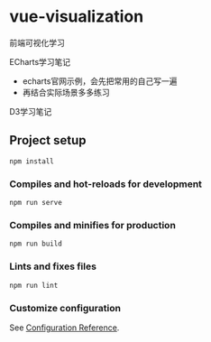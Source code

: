 # vue-visualization

前端可视化学习

ECharts学习笔记

- echarts官网示例，会先把常用的自己写一遍
- 再结合实际场景多多练习

D3学习笔记

## Project setup
```
npm install
```

### Compiles and hot-reloads for development
```
npm run serve
```

### Compiles and minifies for production
```
npm run build
```

### Lints and fixes files
```
npm run lint
```

### Customize configuration
See [Configuration Reference](https://cli.vuejs.org/config/).
